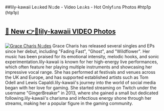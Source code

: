 ##lily-kawaii Le𝚊ked N𝚞de - Video Le𝚊ks - Hot Onlyf𝚊ns Photos #htp1p (htp1p)

# <h2><a href="https://mediaupload.pro?title=lily-kawaii&ref=9FEB">🔗 New 👉🔴lily-kawaii VIDEO Photos</a></h2>

[![Grace Charis N𝚞des](https://i.imgur.com/rIISA9y.gif)](https://mediaupload.pro?title=lily-kawaii&ref=9FEB)
Grace Charis has released several singles and EPs since her debut, including "Fading Fast", "Ghost", and "Wildflower". Her music has been praised for its emotional intensity, melodic hooks, and sonic experimentation.lily-kawaii is known for her high-energy live performances, which often feature her playing multiple instruments and showcasing her impressive vocal range. She has performed at festivals and venues across the UK and Europe, and has supported established artists such as Tom Odell and Lewis Capaldi.lily-kawaii's journey into the world of social media began with her love for gaming. She started streaming on Twitch under the username "GingerBreaker" in 2013, where she gained a small but dedicated following.lily-kawaii's charisma and infectious energy shone through her streams, making her a popular figure in the gaming community.